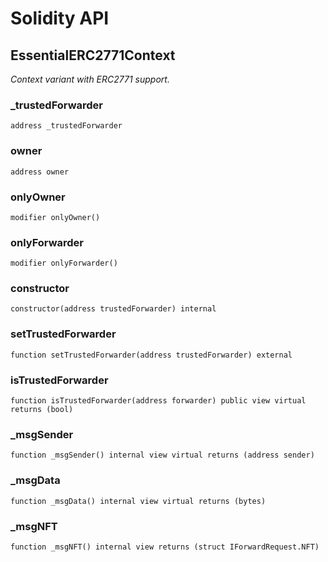 # Solidity API

## EssentialERC2771Context

_Context variant with ERC2771 support._

### _trustedForwarder

```solidity
address _trustedForwarder
```

### owner

```solidity
address owner
```

### onlyOwner

```solidity
modifier onlyOwner()
```

### onlyForwarder

```solidity
modifier onlyForwarder()
```

### constructor

```solidity
constructor(address trustedForwarder) internal
```

### setTrustedForwarder

```solidity
function setTrustedForwarder(address trustedForwarder) external
```

### isTrustedForwarder

```solidity
function isTrustedForwarder(address forwarder) public view virtual returns (bool)
```

### _msgSender

```solidity
function _msgSender() internal view virtual returns (address sender)
```

### _msgData

```solidity
function _msgData() internal view virtual returns (bytes)
```

### _msgNFT

```solidity
function _msgNFT() internal view returns (struct IForwardRequest.NFT)
```

